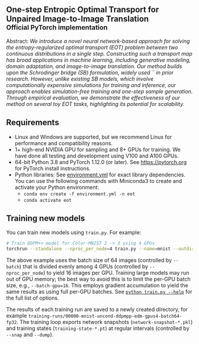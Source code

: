 ## One-step Entropic Optimal Transport for Unpaired Image-to-Image Translation <br><sub>Official PyTorch implementation</sub>

<!-- ![Teaser image](./docs/teaser-1920x640.jpg)

**Elucidating the Design Space of Diffusion-Based Generative Models**<br>
Tero Karras, Miika Aittala, Timo Aila, Samuli Laine
<br>https://arxiv.org/abs/2206.00364<br> -->

Abstract: *We introduce a novel neural network-based approach for solving the entropy-regularized optimal transport
(EOT) problem between two continuous distributions in a single
step. Constructing such a transport map has broad applications
in machine learning, including generative modeling, domain
adaptation, and image-to-image translation. Our method builds
upon the Schrodinger bridge (SB) formulation, widely used ¨
in prior research. However, unlike existing SB models, which
involve computationally expensive simulations for training and
inference, our approach enables simulation-free training and
one-step sample generation. Through empirical evaluation, we
demonstrate the effectiveness of our method on several toy EOT
tasks, highlighting its potential for scalability.*

## Requirements

* Linux and Windows are supported, but we recommend Linux for performance and compatibility reasons.
* 1+ high-end NVIDIA GPU for sampling and 8+ GPUs for training. We have done all testing and development using V100 and A100 GPUs.
* 64-bit Python 3.8 and PyTorch 1.12.0 (or later). See https://pytorch.org for PyTorch install instructions.
* Python libraries: See [environment.yml](./environment.yml) for exact library dependencies. You can use the following commands with Miniconda3 to create and activate your Python environment:
  - `conda env create -f environment.yml -n eot`
  - `conda activate eot`


## Training new models

You can train new models using `train.py`. For example:

```.bash
# Train DDPM++ model for Color-MNIST 2 -> 3 using 4 GPUs
torchrun --standalone --nproc_per_node=4 train.py --name=mnist --outdir=outdir --data1train=datasets/2_train.zip --data2train=datasets/3_train.zip --data1test=datasets/2_test.zip --data2test=datasets/3_test.zip --data1stats=datasets/2_train.npz --data2stats=datasets/3_train.npz --batch=64 --batch-gpu=16 --G_iters=10 --D_iters=1 --f_iters=2 --samples_dir_G=samples_G_1 --samples_dir_SDE=samples_SDE_1 --gamma=1.0 --model_channels=32
```




The above example uses the batch size of 64 images (controlled by `--batch`) that is divided evenly among 4 GPUs (controlled by `--nproc_per_node`) to yield 16 images per GPU. Training large models may run out of GPU memory; the best way to avoid this is to limit the per-GPU batch size, e.g., `--batch-gpu=16`. This employs gradient accumulation to yield the same results as using full per-GPU batches. See [`python train.py --help`](./docs/train-help.txt) for the full list of options.

The results of each training run are saved to a newly created directory, for example `training-runs/00000-mnist-uncond-ddpmpp-edm-gpus4-batch64-fp32`. The training loop exports network snapshots (`network-snapshot-*.pkl`) and training states (`training-state-*.pt`) at regular intervals (controlled by `--snap` and `--dump`). 